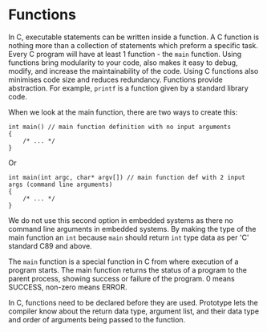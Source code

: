 # Functions

In C, executable statements can be written inside a function.
A C function is nothing more than a collection of statements which preform a specific task.
Every C program will have at least 1 function - the `main` function. 
Using functions bring modularity to your code, also makes it easy to debug, modify, and increase the maintainability of the code.
Using C functions also minimises code size and reduces redundancy.
Functions provide abstraction. For example, `printf` is a function given by a standard library code. 

When we look at the main function, there are two ways to create this:
```
int main() // main function definition with no input arguments
{
    /* ... */
}
```
Or
```
int main(int argc, char* argv[]) // main function def with 2 input args (command line arguments)
{
    /* ... */
}
```

We do not use this second option in embedded systems as there no command line arguments in embedded systems.
By making the type of the main function an `int` because `main` should return `int` type data as per 'C' standard C89 and above.

The `main` function is a special function in C from where execution of a program starts. The main function returns the status 
of a program to the parent process, showing success or failure of the program. 0 means SUCCESS, non-zero means ERROR. 

In C, functions need to be declared before they are used. Prototype lets the compiler know about the return data type, argument list,
and their data type and order of arguments being passed to the function.